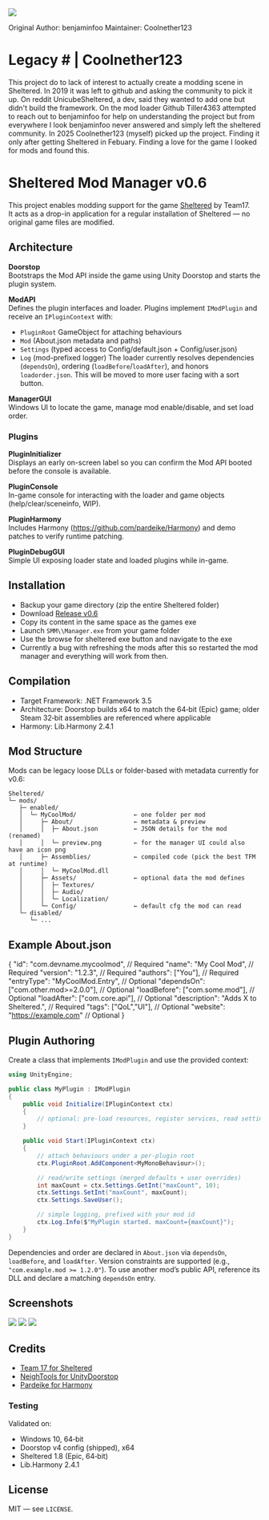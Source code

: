 <img src="/documentation/logo.png">

Original Author: benjaminfoo
Maintainer: Coolnether123

# Legacy # | Coolnether123
This project do to lack of interest to actually create a modding scene in Sheltered. In 2019 it was left to github and asking the community to pick it up. On reddit UnicubeSheltered, a dev, said they wanted to add one but didn't build the framework. On the mod loader Github Tiller4363 attempted to reach out to benjaminfoo for help on understanding the project but from everywhere I look benjaminfoo never answered and simply left the sheltered community. In 2025 Coolnether123 (myself) picked up the project. Finding it only after getting Sheltered in Febuary. Finding a love for the game I looked for mods and found this. 


# Sheltered Mod Manager v0.6

This project enables modding support for the game [Sheltered](https://store.steampowered.com/app/356040/Sheltered/) by Team17.\
It acts as a drop-in application for a regular installation of Sheltered — no original game files are modified.

## Architecture
**Doorstop**\
Bootstraps the Mod API inside the game using Unity Doorstop and starts the plugin system.

**ModAPI**\
Defines the plugin interfaces and loader. Plugins implement `IModPlugin` and receive an `IPluginContext` with:
- `PluginRoot` GameObject for attaching behaviours
- `Mod` (About.json metadata and paths)
- `Settings` (typed access to Config/default.json + Config/user.json)
- `Log` (mod-prefixed logger)
The loader currently resolves dependencies (`dependsOn`), ordering (`loadBefore`/`loadAfter`), and honors `loadorder.json`. This will be moved to more user facing with a sort button.

**ManagerGUI**\
Windows UI to locate the game, manage mod enable/disable, and set load order.

### Plugins
**PluginInitializer**\
Displays an early on-screen label so you can confirm the Mod API booted before the console is available.

**PluginConsole**\
In-game console for interacting with the loader and game objects (help/clear/sceneinfo, WIP).

**PluginHarmony**\
Includes Harmony (https://github.com/pardeike/Harmony) and demo patches to verify runtime patching.

**PluginDebugGUI**\
Simple UI exposing loader state and loaded plugins while in-game.

## Installation
- Backup your game directory (zip the entire Sheltered folder)
- Download [Release v0.6](https://github.com/coolnether123/shelteredmodmanager/releases/tag/v0.6)  
- Copy its content in the same space as the games exe
- Launch `SMM\\Manager.exe` from your game folder
- Use the browse for sheltered exe button and navigate to the exe
- Currently a bug with refreshing the mods after this so restarted the mod manager and everything will work from then.

## Compilation
- Target Framework: .NET Framework 3.5
- Architecture: Doorstop builds x64 to match the 64‑bit (Epic) game; older Steam 32‑bit assemblies are referenced where applicable
- Harmony: Lib.Harmony 2.4.1

## Mod Structure
Mods can be legacy loose DLLs or folder-based with metadata currently for v0.6:

```
Sheltered/
└─ mods/
   ├─ enabled/
   │  └─ MyCoolMod/                ← one folder per mod
   │     ├─ About/                 ← metadata & preview
   │     │  ├─ About.json          ← JSON details for the mod (renamed)
   │     │  └─ preview.png         ← for the manager UI could also have an icon png
   │     ├─ Assemblies/            ← compiled code (pick the best TFM at runtime)
   │     │  └─ MyCoolMod.dll
   │     ├─ Assets/                ← optional data the mod defines
   │     │  ├─ Textures/
   │     │  ├─ Audio/
   │     │  └─ Localization/
   │     └─ Config/                ← default cfg the mod can read
   └─ disabled/
      └─ ...
```

Example About.json
------------------
{
  "id": "com.devname.mycoolmod",        // Required
  "name": "My Cool Mod",                 // Required
  "version": "1.2.3",                    // Required
  "authors": ["You"],                     // Required
  "entryType": "MyCoolMod.Entry",         // Optional
  "dependsOn": ["com.other.mod>=2.0.0"],  // Optional
  "loadBefore": ["com.some.mod"],         // Optional
  "loadAfter": ["com.core.api"],          // Optional
  "description": "Adds X to Sheltered.",  // Required
  "tags": ["QoL","UI"],                  // Optional
  "website": "https://example.com"        // Optional
}

## Plugin Authoring

Create a class that implements `IModPlugin` and use the provided context:

```csharp
using UnityEngine;

public class MyPlugin : IModPlugin
{
    public void Initialize(IPluginContext ctx)
    {
        // optional: pre-load resources, register services, read settings
    }

    public void Start(IPluginContext ctx)
    {
        // attach behaviours under a per-plugin root
        ctx.PluginRoot.AddComponent<MyMonoBehaviour>();

        // read/write settings (merged defaults + user overrides)
        int maxCount = ctx.Settings.GetInt("maxCount", 10);
        ctx.Settings.SetInt("maxCount", maxCount);
        ctx.Settings.SaveUser();

        // simple logging, prefixed with your mod id
        ctx.Log.Info($"MyPlugin started. maxCount={maxCount}");
    }
}
```

Dependencies and order are declared in `About.json` via `dependsOn`, `loadBefore`, and `loadAfter`. Version constraints are supported (e.g., `"com.example.mod >= 1.2.0"`). To use another mod’s public API, reference its DLL and declare a matching `dependsOn` entry. 

## Screenshots
<img src="/documentation/mod_manager_gui.png">

<img src="/documentation/ingame.png">

<img src="/documentation/ingame_2.png">

## Credits
- [Team 17 for Sheltered](https://store.steampowered.com/app/356040/Sheltered/)
- [NeighTools for UnityDoorstop](https://github.com/NeighTools/UnityDoorstop)
- [Pardeike for Harmony](https://github.com/pardeike/Harmony)

### Testing
Validated on:
- Windows 10, 64‑bit
- Doorstop v4 config (shipped), x64
- Sheltered 1.8 (Epic, 64‑bit)
- Lib.Harmony 2.4.1

## License
MIT — see `LICENSE`.
